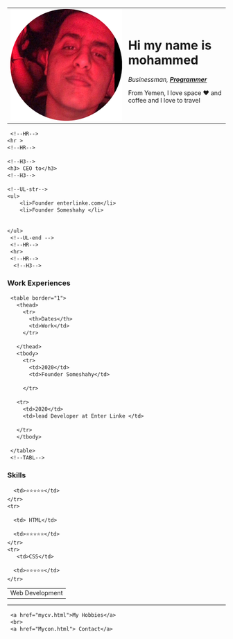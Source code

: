 <!DOCTYPE html>
<html lang="en">
<head>
    <meta charset="UTF-8">
    <meta name="viewport" content="width=device-width, initial-scale=1.0">
    <title>learn</title>
    <link rel="stylesheet" href="learn.css">
</head>
<body>
  <!--IMG-->
  <table cellspacing="20">
    <tr>
      <td><img src="mohammed.png" alt="mohammed" srcset=""></td>
      <td> <h1>Hi my name is mohammed </h1> <p><em> Businessman,  <strong><a href="">Programmer </a></strong></em></p>
        <p> From Yemen, I love space ❤️ and coffee and I love to travel</p> </td>
    </tr>
  </table>
    <!--IMG-->

     <!--HR-->
    <hr >
    <!--HR-->

    <!--H3-->
    <h3> CEO to</h3>
    <!--H3-->

    <!--UL-str-->
    <ul>
        <li>Founder enterlinke.com</li>
        <li>Founder Someshahy </li>
        

    </ul>  
     <!--UL-end --> 
     <!--HR-->
     <hr>
     <!--HR-->
      <!--H3-->
<h3> Work Experiences</h3>
 <!--H3-->

 <!--TABL-->
     <table border="1">
       <thead>
         <tr>
           <th>Dates</th>
           <td>Work</td>
         </tr>

       </thead>
       <tbody>
         <tr>
           <td>2020</td>
           <td>Founder Someshahy</td>
          
         </tr>

       <tr>
         <td>2020</td>
         <td>lead Developer at Enter Linke </td>

       </tr>
       </tbody>  
      
     </table>
     <!--TABL-->

   <!--H3-->
   <h3>Skills </h3>
   <!--H3-->
   <!--TABL-->
  <table>
    <tr>
      <td>Web Development</td>
 
      <td>⭐️⭐️⭐️⭐️⭐️</td>
    </tr>
    <tr>

      <td> HTML</td>
 
      <td>⭐️⭐️⭐️⭐️⭐️</td>
    </tr>
    <tr>
       <td>CSS</td>
 
      <td>⭐️⭐️⭐️⭐️⭐️</td>
    </tr>
   
  </table>
  <!--TABL-->

  <!--HR-->
   <hr>
   <!--HR-->
   
   <!--A-->
     <a href="mycv.html">My Hobbies</a>
     <br>
     <a href="Mycon.html"> Contact</a>
   <!--A-->
    




    
   
    

      
       

        
   


</body>

</html>
